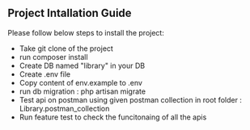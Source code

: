 ## Project Intallation Guide

Please follow below steps to install the project:

- Take git clone of the project
- run composer install
- Create DB named "library" in your DB
- Create .env file
- Copy content of env.example to .env
- run db migration : php artisan migrate
- Test api on postman using given postman collection in root folder : Library.postman_collection
- Run feature test to check the funcitonaing of all the apis
